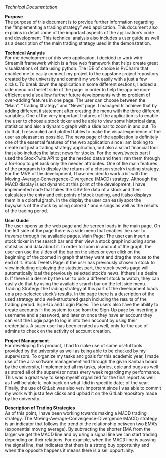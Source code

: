 *Technical Documentation*

**Purpose**<br />
The purpose of this document is to provide further information regarding the “Implementing a trading strategy” web application. This document also explains in detail some of the important aspects of the application’s code and development. This technical analysis also includes a user guide as well as a description of the main trading strategy used in the demonstration.


**Technical Analysis** <br />
For the development of this web application, I decided to work with Streamlit framework which is a free web framework that helps create great visualizations of data using python. The IDE of choice is PyCharm that enabled me to easily connect my project to the capstone project repository created by the university and commit my work easily with a just a few clicks.
To break down the application in some different sections, I added a side menu on the left side of the page, in order to help the app be more efficient and also allow further future developments with no problem of over-adding features in one page. The user can choose between the “Main”, “Trading Strategy” and “News” page. I managed to achieve that by adding different if statement after creating the menu with the three different variables.
One of the very important features of the application is to enable the user to choose a stock ticker and be able to view some historical data, statistics and also a dynamic graph with a slide bar to zoom in and out. To do that, I researched and plotted tables to make the visual experience of the user as pleasant as possible. 
The news page of the application is definitely one of the essential features of the web application since I am looking to create not just a trading strategy application, but also a smart financial tool that also includes the latest news for stocks. For the news/tweets part I used the StockTwits API to get the needed data and then I ran them through a for-loop to get back only the needed attributes.
One of the main features of the program is to display the returns of a chosen stock’s trading strategy. For the MVP of the development, I have decided to work a bit with the Moving-Average-Convergence-Divergence (MACD) strategy. Although the MACD display is not dynamic at this point of the development, I have implemented code that takes the CSV-file data of a stock and then calculates the entry and exit points of stock trading, and it also displays them in a colorful graph. In the display the user can easily spot the buys/sells of the stock by using colored ^ and v sings as well as the results of the trading period.


**User Guide** <br />
The user opens up the web page and the screen loads in the main page. On the left side of the page there is a side menu that enables the user to traverse through the available pages.
Main Page: The user can insert a stock ticker in the search bar and then view a stock graph including some statistics and data about it. In order to zoom in and out of the graph, the user can use the slides of the bar on the sides or even click on the beginning of the zoomed in graph that they want and drag the mouse to the end of it.
Stock Tweets Page: if the user has previously chosen a stock to view including displaying the statistics part, the stock tweets page will automatically load the previously selected stock’s news. If there is a desire b. If there is a desire by the user to pick a different stock to watch, they can easily do that by using the available search bar on the left side menu.
Trading Strategy: the trading strategy at this part of the development loads up a pre-selected stock’s results. In the page there is a description of the used strategy and a well-structured graph including the results of the trading period.
Sign-Up and Login Pages: The users also have the ability to create accounts in the system to use from the Sign-Up page by inserting a username and a password, and later on once they have an account they can visit the Login page to log in into their account by using their credentials. A super user has been created as well, only for the use of admins to check on the activity of account creation. 


**Project Management** <br />
For developing this product, I had to make use of some useful tools provided by the university as well as being able to be checked by my supervisors. To organize my tasks and goals for this academic year, I made use of the Jira software management and through the given Kanban board by the university, I implemented all my tasks, stories, epic and bugs as well as stored all of the supervisor notes every week regarding my performance. This was a great way to keep myself organized for the final report as well, as I will be able to look back on what I did in specific dates of the year. Finally, the use of GitLab was also very important since I was able to commit my work with just a few clicks and upload it on the GitLab repository made by the university. 

**Description of Trading Strategies** <br />
As of this point, I have been working towards making a MACD trading strategy.
The Moving-Average-Convergence-Divergence (MACD) strategy is an indicator that follows the trend of the relationship between two EMA’s (exponential moving average). By subtracting the shorter EMA from the larger we get the MACD line and by using a signal line we can start trading depending on their relations. For example, when the MACD line is passing the signal line, that indicates that there is a strong buy opportunity and when the opposite happens it means there is a sell opportunity.
